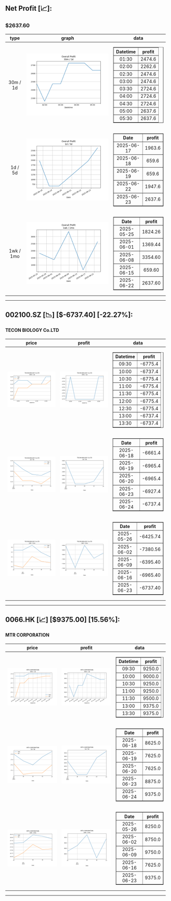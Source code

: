## Net Profit [📈]:
### $2637.60
|type|graph|data|
|:---:|:---:|:---:|
|30m / 1d|![net_profit](image/overall_30m-1d.png)|<table border="1" class="dataframe"> <thead> <tr style="text-align: center;"> <th>Datetime</th> <th>profit</th> </tr> </thead> <tbody> <tr> <td>01:30</td> <td>2474.6</td> </tr> <tr> <td>02:00</td> <td>2262.6</td> </tr> <tr> <td>02:30</td> <td>2474.6</td> </tr> <tr> <td>03:00</td> <td>2474.6</td> </tr> <tr> <td>03:30</td> <td>2724.6</td> </tr> <tr> <td>04:00</td> <td>2724.6</td> </tr> <tr> <td>04:30</td> <td>2724.6</td> </tr> <tr> <td>05:00</td> <td>2637.6</td> </tr> <tr> <td>05:30</td> <td>2637.6</td> </tr> </tbody></table>|
|1d / 5d|![net_profit](image/overall_1d-5d.png)|<table border="1" class="dataframe"> <thead> <tr style="text-align: center;"> <th>Date</th> <th>profit</th> </tr> </thead> <tbody> <tr> <td>2025-06-17</td> <td>1963.6</td> </tr> <tr> <td>2025-06-18</td> <td>659.6</td> </tr> <tr> <td>2025-06-19</td> <td>659.6</td> </tr> <tr> <td>2025-06-22</td> <td>1947.6</td> </tr> <tr> <td>2025-06-23</td> <td>2637.6</td> </tr> </tbody></table>|
|1wk / 1mo|![net_profit](image/overall_1wk-1mo.png)|<table border="1" class="dataframe"> <thead> <tr style="text-align: center;"> <th>Date</th> <th>profit</th> </tr> </thead> <tbody> <tr> <td>2025-05-25</td> <td>1824.26</td> </tr> <tr> <td>2025-06-01</td> <td>1369.44</td> </tr> <tr> <td>2025-06-08</td> <td>3354.60</td> </tr> <tr> <td>2025-06-15</td> <td>659.60</td> </tr> <tr> <td>2025-06-22</td> <td>2637.60</td> </tr> </tbody></table>|
---
## 002100.SZ [📉] [$-6737.40] [-22.27%]:
#### TECON BIOLOGY Co.LTD
|price|profit|data|
|:---:|:---:|:---:|
|![price](image/002100.SZ_30m-1d_price.png)|![profit](image/002100.SZ_30m-1d_profit.png)|<table border="1" class="dataframe"> <thead> <tr style="text-align: center;"> <th>Datetime</th> <th>profit</th> </tr> </thead> <tbody> <tr> <td>09:30</td> <td>-6775.4</td> </tr> <tr> <td>10:00</td> <td>-6737.4</td> </tr> <tr> <td>10:30</td> <td>-6775.4</td> </tr> <tr> <td>11:00</td> <td>-6775.4</td> </tr> <tr> <td>11:30</td> <td>-6775.4</td> </tr> <tr> <td>12:00</td> <td>-6775.4</td> </tr> <tr> <td>12:30</td> <td>-6775.4</td> </tr> <tr> <td>13:00</td> <td>-6737.4</td> </tr> <tr> <td>13:30</td> <td>-6737.4</td> </tr> </tbody></table>|
|![price](image/002100.SZ_1d-5d_price.png)|![profit](image/002100.SZ_1d-5d_profit.png)|<table border="1" class="dataframe"> <thead> <tr style="text-align: center;"> <th>Date</th> <th>profit</th> </tr> </thead> <tbody> <tr> <td>2025-06-18</td> <td>-6661.4</td> </tr> <tr> <td>2025-06-19</td> <td>-6965.4</td> </tr> <tr> <td>2025-06-20</td> <td>-6965.4</td> </tr> <tr> <td>2025-06-23</td> <td>-6927.4</td> </tr> <tr> <td>2025-06-24</td> <td>-6737.4</td> </tr> </tbody></table>|
|![price](image/002100.SZ_1wk-1mo_price.png)|![profit](image/002100.SZ_1wk-1mo_profit.png)|<table border="1" class="dataframe"> <thead> <tr style="text-align: center;"> <th>Date</th> <th>profit</th> </tr> </thead> <tbody> <tr> <td>2025-05-26</td> <td>-6425.74</td> </tr> <tr> <td>2025-06-02</td> <td>-7380.56</td> </tr> <tr> <td>2025-06-09</td> <td>-6395.40</td> </tr> <tr> <td>2025-06-16</td> <td>-6965.40</td> </tr> <tr> <td>2025-06-23</td> <td>-6737.40</td> </tr> </tbody></table>|
---
## 0066.HK [📈] [$9375.00] [15.56%]:
#### MTR CORPORATION
|price|profit|data|
|:---:|:---:|:---:|
|![price](image/0066.HK_30m-1d_price.png)|![profit](image/0066.HK_30m-1d_profit.png)|<table border="1" class="dataframe"> <thead> <tr style="text-align: center;"> <th>Datetime</th> <th>profit</th> </tr> </thead> <tbody> <tr> <td>09:30</td> <td>9250.0</td> </tr> <tr> <td>10:00</td> <td>9000.0</td> </tr> <tr> <td>10:30</td> <td>9250.0</td> </tr> <tr> <td>11:00</td> <td>9250.0</td> </tr> <tr> <td>11:30</td> <td>9500.0</td> </tr> <tr> <td>13:00</td> <td>9375.0</td> </tr> <tr> <td>13:30</td> <td>9375.0</td> </tr> </tbody></table>|
|![price](image/0066.HK_1d-5d_price.png)|![profit](image/0066.HK_1d-5d_profit.png)|<table border="1" class="dataframe"> <thead> <tr style="text-align: center;"> <th>Date</th> <th>profit</th> </tr> </thead> <tbody> <tr> <td>2025-06-18</td> <td>8625.0</td> </tr> <tr> <td>2025-06-19</td> <td>7625.0</td> </tr> <tr> <td>2025-06-20</td> <td>7625.0</td> </tr> <tr> <td>2025-06-23</td> <td>8875.0</td> </tr> <tr> <td>2025-06-24</td> <td>9375.0</td> </tr> </tbody></table>|
|![price](image/0066.HK_1wk-1mo_price.png)|![profit](image/0066.HK_1wk-1mo_profit.png)|<table border="1" class="dataframe"> <thead> <tr style="text-align: center;"> <th>Date</th> <th>profit</th> </tr> </thead> <tbody> <tr> <td>2025-05-26</td> <td>8250.0</td> </tr> <tr> <td>2025-06-02</td> <td>8750.0</td> </tr> <tr> <td>2025-06-09</td> <td>9750.0</td> </tr> <tr> <td>2025-06-16</td> <td>7625.0</td> </tr> <tr> <td>2025-06-23</td> <td>9375.0</td> </tr> </tbody></table>|
---
